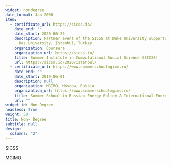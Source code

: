 ```yaml
---
widget: nondegree
date_format: Jan 2006
item:
  - certificate_url: https://sicss.io/
    date_end: ""
    date_start: 2020-06-25
    description: Partner event of the SICSS at Duke University supported by Kadir
      Has University, Istanbul, Turkey
    organization: Coursera
    organization_url: https://sicss.io/
    title: Summer Institute in Computational Social Science (SICSS)
    url: https://sicss.io/2020/istanbul/
  - certificate_url: https://www.summerschoolmgimo.ru/
    date_end: ""
    date_start: 2019-06-01
    description: null
    organization: MGIMO, Moscow, Russia
    organization_url: https://www.summerschoolmgimo.ru/
    title: Summer School in Russian Energy Policy & International Energy Cooperation
    url: ""
widget_id: Non-Degree
headless: true
weight: 50
title: Non- Degree
subtitle: null
design:
  columns: "2"
---
```

SICSS

MGIMO